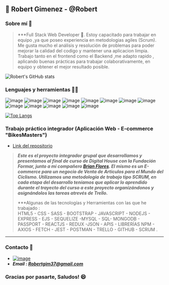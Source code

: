 ## :wave: Robert Gimenez - @Robert

### Sobre mí :page_with_curl:
>***Full Stack Web Developer 🚀.
> Estoy capacitado para trabajar en equipo ,ya que poseo experiencia en metodologias agiles (Scrum).
>Me gusta mucho el análisis y resolución de problemas para poder mejorar la calidad del codigo y mantener una aplicacion limpia.
>Trabajo tanto en el frontend como el Backend ,me adapto rapido , aplicando buenas prácticas para trabajar colaborativamente, en equipo y
> obtener el mejor resultado posible.
> 
![Robert's GitHub stats](https://github-readme-stats.vercel.app/api?username=ROBERT-Gimenez&show_icons=true&theme=tokyonight&locale=es)

### Lenguajes y herramientas :technologist:
![image](https://img.shields.io/badge/Visual_Studio_Code-0078D4?style=for-the-badge&logo=visual%20studio%20code&logoColor=white)
![image](https://img.shields.io/badge/HTML5-E34F26?style=for-the-badge&logo=html5&logoColor=white)
![image](https://img.shields.io/badge/CSS3-1572B6?style=for-the-badge&logo=css3&logoColor=white)
![image](https://img.shields.io/badge/JavaScript-323330?style=for-the-badge&logo=javascript&logoColor=F7DF1E)
![image](https://img.shields.io/badge/Node.js-339933?style=for-the-badge&logo=nodedotjs&logoColor=white)
![image](https://img.shields.io/badge/Express.js-000000?style=for-the-badge&logo=express&logoColor=white)
![image](https://img.shields.io/badge/Sequelize-52B0E7?style=for-the-badge&logo=Sequelize&logoColor=white)
![image](https://img.shields.io/badge/MySQL-005C84?style=for-the-badge&logo=mysql&logoColor=white)
![image](https://img.shields.io/badge/Postman-FF6C37?style=for-the-badge&logo=Postman&logoColor=white)
![image](https://img.shields.io/badge/React-20232A?style=for-the-badge&logo=react&logoColor=61DAFB)
![image](https://img.shields.io/badge/typescript-%23007ACC.svg?style=for-the-badge&logo=typescript&logoColor=white)
![image](https://img.shields.io/badge/Angular-DD0031?style=for-the-badge&logo=angular&logoColor=white)
![image](https://img.shields.io/badge/Redux-593D88?style=for-the-badge&logo=redux&logoColor=white)

[![Top Langs](https://github-readme-stats.vercel.app/api/top-langs/?username=ROBERT-Gimenez&layout=compact&theme=tokyonight&locale=es)](https://github.com/ROBERT-Gimenez/github-readme-stats)

### Trabajo práctico integrador (Aplicación Web - E-commerce "BikesMasters")
- [Link del repositorio](https://github.com/BrianFloresOk/grupo_11_bikesmasters)
> ***Este es el proyecto integrador grupal que desarrollamos y presentamos al final de curso de Digital House con la Fundación Formar, junto a mi compañero
> [Brian Flores](https://github.com/BrianFloresOk).
> El mismo es un E-commerce para un negocio de Venta de Articulos para el Mundo del Ciclismo. Utilizamos una metodología de trabajo tipo SCRUM, en cada etapa del desarrollo teníamos
> que aplicar lo aprendido durante el trayecto del curso a este proyecto organizándonos y asignándolos las tareas atrevés de Trello.***
> 
> ***Algunas de las tecnologías y Herramientas con las que he trabajado :  
> HTML5 - CSS - SASS - BOOTSTRAP - JAVASCRIPT - NODEJS - EXPRESS - EJS - SEQUELIZE -MYSQL - SQL- MONGODB - PASSPORT - REACTJS - REDUX -JSON - APIS - LIBRERÍAS NPM - AXIOS - FETCH - JEST - POSTMAN - TRELLO - GITHUB - SCRUM .
  ***



### Contacto :postbox:
- [![image](https://img.shields.io/badge/LinkedIn-0077B5?style=for-the-badge&logo=linkedin&logoColor=white)](https://www.linkedin.com/in/robert-gimenez-32b87b229/)
- ***Email : Robertgim37@gmail.com***

### Gracias por pasarte, Saludos! :smile:
